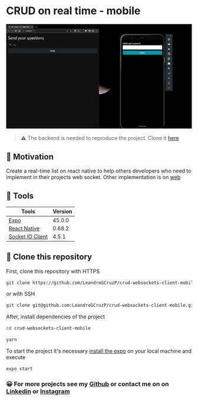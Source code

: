 # CRUD on real time - mobile

![CRUD finished](./src/assets/crud.gif)

> ⚠️ The backend is needed to reproduce the project. Clone it [here](https://github.com/KollerZx/crud-websockets)

## 👷 Motivation
Create a real-time list on react native to help others developers who need to implement in their projects web socket. Other implementation is on [web](https://github.com/LeandroGCruzP/crud-websockets-client-web)

## 🔧 Tools
Tools | Version
----- | -------
[Expo](https://docs.expo.dev/) | 45.0.0
[React Native](https://reactnative.dev/docs/getting-started) | 0.68.2
[Socket IO Client](https://socket.io/docs/v4/client-api/) | 4.5.1

## 👥 Clone this repository
First, clone this repository with HTTPS
```bash
git clone https://github.com/LeandroGCruzP/crud-websockets-client-mobile.git
```

or with SSH

```bash
git clone git@github.com:LeandroGCruzP/crud-websockets-client-mobile.git
```

After, install dependencies of the project

```bash
cd crud-websockets-client-mobile
```

```bash
yarn
```

To start the project it's necessary [install the expo](https://docs.expo.dev/get-started/installation/) on your local machine and execute
```bash
expo start
```

### 😀 For more projects see my [Github](https://github.com/leandrogcruzp) or contact me on on [Linkedin](https://www.linkedin.com/in/leandrogcruzp/) or [Instagram](https://www.instagram.com/lea_gcruz/)


